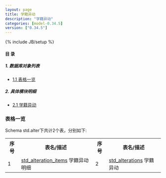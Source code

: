 ```yaml
---
layout: page
title: 学籍异动 
description: "学籍异动"
categories: [model-0.34.5]
version: ["0.34.5"]
---
```

{% include JB/setup %}

#### 目 录

##### 1. 数据库对象列表
  * [1.1 表格一览](index.html#表格一览)

##### 2. 具体模块明细
* [2.1 学籍异动](/model/std/alter/misc.html)

### 表格一览
Schema std.alter下共计2个表，分别如下:

<table class="table table-bordered table-striped table-condensed">
  <tr>
    <th class="info_header text-center">序号</th>
    <th class="info_header">表名/描述</th>
    <th class="info_header text-center">序号</th>
    <th class="info_header">表名/描述</th>
  </tr>
  <tr>
    <td>1</td>
    <td><a href="/model/std/alter/misc.html#表格-std_alteration_items-学籍异动明细">std_alteration_items</a> 学籍异动明细</td>
    <td>2</td>
    <td><a href="/model/std/alter/misc.html#表格-std_alterations-学籍异动">std_alterations</a> 学籍异动</td>
  </tr>
</table>

